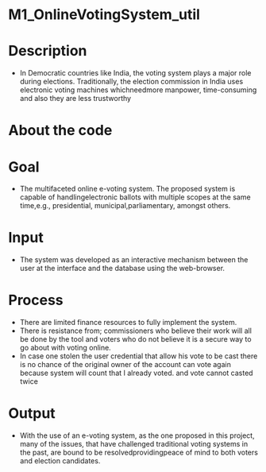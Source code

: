 # M1_OnlineVotingSystem_util
# Description
* In Democratic countries like India, the voting system plays a major role during elections. Traditionally, the election commission in India uses electronic voting machines whichneedmore manpower, time-consuming and also they are less trustworthy
# About the code

# Goal
* The multifaceted online e-voting system. The proposed system is capable of handlingelectronic ballots with multiple scopes at the same time,e.g., presidential, municipal,parliamentary, amongst others.
# Input
* The system was developed as an interactive mechanism between the user at the interface and the database using the web-browser.
# Process
* There are limited finance resources to fully implement the system.
* There is resistance from; commissioners who believe their work will all be done by the tool and voters who do not believe it is a secure way to go about with voting online.
* In case one stolen the user credential that allow his vote to be cast there is no chance of the original owner of the account can vote again because system will count that I already voted.
and vote cannot casted twice 
# Output
* With the use of an e-voting system, as the one proposed in this project, many of the issues, that have challenged traditional voting systems in the past, are bound to be resolvedprovidingpeace of mind to both voters and election candidates.
